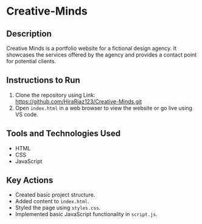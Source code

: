 # Creative-Minds

## Description
Creative Minds is a portfolio website for a fictional design agency. It showcases the services offered by the agency and provides a contact point for potential clients.

## Instructions to Run
1. Clone the repository using Link:
https://github.com/HiraRiaz123/Creative-Minds.git
2. Open `index.html` in a web browser to view the website or go live using VS code.

## Tools and Technologies Used
- HTML
- CSS
- JavaScript

## Key Actions
- Created basic project structure.
- Added content to `index.html`.
- Styled the page using `styles.css`.
- Implemented basic JavaScript functionality in `script.js`.

